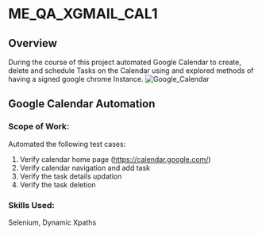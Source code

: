 # ME_QA_XGMAIL_CAL1

## Overview
During the course of this project automated Google Calendar to create, delete and schedule Tasks on the Calendar using and explored methods of having a signed google chrome Instance.
![Google_Calendar](https://github.com/user-attachments/assets/27c1be5d-0391-4969-9010-c2a756ba33ee)


## Google Calendar Automation
### Scope of Work:
Automated the following test cases:
  1. Verify calendar home page (https://calendar.google.com/)
  2. Verify calendar navigation and add task
  3. Verify the task details updation
  4. Verify the task deletion

### Skills Used:
Selenium, Dynamic Xpaths
